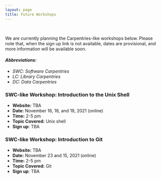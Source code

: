 ```yaml
---
layout: page
title: Future Workshops
---
```


<br/>

<!-- The next KCL Carpentries workshops will be held in the autumn.
In the meantime, have a look at some of the [feedback we received]({{ "/" | relative_url }}feedback/), and the [material we cover]({{ "/" | relative_url }}courses/). -->

We are currently planning the Carpentries-like workshops below.
Please note that, when the sign up link is not available, dates are provisional, and more information will be available soon. <br/>

#### *Abbreviations:*
* *SWC: Software Carpentries*
* *LC: Library Carpentries*
* *DC: Data Carpentries*


### SWC-like Workshop: Introduction to the Unix Shell

* **Website:** TBA
* **Date:** November 16, 18, and 19, 2021 (online)
* **Time:** 2-5 pm
* **Topic Covered:** Unix shell
* **Sign up**: TBA


### SWC-like Workshop: Introduction to Git

* **Website:** TBA
* **Date:** November 23 and 15, 2021 (online)
* **Time:** 2-5 pm
* **Topic Covered:** Git
* **Sign up**: TBA

